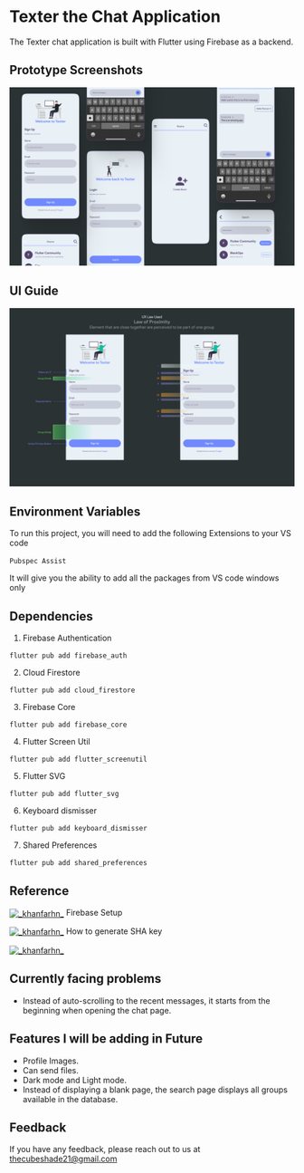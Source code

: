 # Texter the Chat Application

The Texter chat application is built with Flutter using Firebase as a backend.


## Prototype Screenshots
<p align="center"><img src="assets/presentation/PRESENTATION.png" alt="Logo of Texter the chat app"/> </p>

## UI Guide
<p align="center"><img src="assets/presentation/PRESENTATION%20UI%20GUIDE.png" alt="Logo of Texter the chat app"/> </p>

## Environment Variables

To run this project, you will need to add the following Extensions to your VS code

`Pubspec Assist`

It will give you the ability to add all the packages from VS code windows only

## Dependencies
1. Firebase Authentication
```
flutter pub add firebase_auth
```

2. Cloud Firestore
```
flutter pub add cloud_firestore
```

3. Firebase Core
```
flutter pub add firebase_core
```

4. Flutter Screen Util
```
flutter pub add flutter_screenutil
```

5. Flutter SVG
```
flutter pub add flutter_svg
```

6. Keyboard dismisser
```
flutter pub add keyboard_dismisser
```

7. Shared Preferences
```
flutter pub add shared_preferences
```


## Reference

<a href="https://youtu.be/Qwk5oIAkgnY?t=399" target="_blank"><img align="center" src="https://raw.githubusercontent.com/rahuldkjain/github-profile-readme-generator/master/src/images/icons/Social/youtube.svg" alt="_khanfarhn_" height="30" width="40" /></a>
Firebase Setup

<a href="https://youtu.be/wGOTwojezy8" target="_blank"><img align="center" src="https://raw.githubusercontent.com/rahuldkjain/github-profile-readme-generator/master/src/images/icons/Social/youtube.svg" alt="_khanfarhn_" height="30" width="40" /></a>
How to generate SHA key

<a href="https://www.figma.com/proto/lGF0l5q8iusw6rCtPBDC0q/Chat-App?page-id=0%3A1&node-id=26%3A887&viewport=49%2C324%2C0.26&scaling=scale-down&starting-point-node-id=26%3A887" target="_blank"><img align="center" src="https://user-images.githubusercontent.com/98305427/221101851-f68a3dc6-882e-4cf7-a142-9d1cadfcabfa.svg" alt="_khanfarhn_"/></a>

## Currently facing problems
- Instead of auto-scrolling to the recent messages, it starts from the beginning when opening the chat page.

## Features I will be adding in Future
- Profile Images.
- Can send files.
- Dark mode and Light mode.
- Instead of displaying a blank page, the search page displays all groups available in the database.

## Feedback
If you have any feedback, please reach out to us at thecubeshade21@gmail.com
